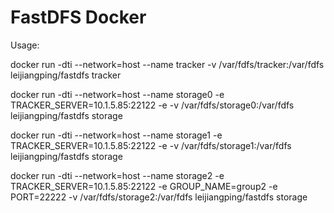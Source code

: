 # FastDFS Docker

Usage:

docker run -dti --network=host --name tracker -v /var/fdfs/tracker:/var/fdfs leijiangping/fastdfs tracker

docker run -dti --network=host --name storage0 -e TRACKER_SERVER=10.1.5.85:22122 -e -v /var/fdfs/storage0:/var/fdfs leijiangping/fastdfs storage

docker run -dti --network=host --name storage1 -e TRACKER_SERVER=10.1.5.85:22122 -e -v /var/fdfs/storage1:/var/fdfs leijiangping/fastdfs storage

docker run -dti --network=host --name storage2 -e TRACKER_SERVER=10.1.5.85:22122 -e GROUP_NAME=group2 -e PORT=22222 -v /var/fdfs/storage2:/var/fdfs leijiangping/fastdfs storage

